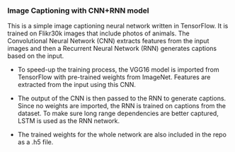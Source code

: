 ### Image Captioning with CNN+RNN model ###
This is a simple image captioning neural network written in TensorFlow. 
It is trained on Flikr30k images that include photos of animals.
The Convolutional Neural Network (CNN) extracts features from the input images
and then a Recurrent Neural Network (RNN) generates captions based on the input.

- To speed-up the training process, the VGG16 model is imported from
TensorFlow with pre-trained weights from ImageNet. Features are extracted
from the input using this CNN. 

- The output of the CNN is then passed to the RNN to generate captions. Since
no weights are imported, the RNN is trained on captions from the dataset. To
make sure long range dependencies are better captured, LSTM is used as the RNN
network.

- The trained weights for the whole network are also included in the repo as a .h5 file.
